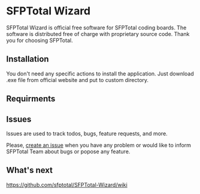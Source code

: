 # SFPTotal Wizard

SFPTotal Wizard is official free software for SFPTotal coding boards.
The software is distributed free of charge with proprietary source code.
Thank you for choosing SFPTotal.

## Installation

You don't need any specific actions to install the application. Just download .exe file from official website and put to custom directory.

## Requirments

## Issues

Issues are used to track todos, bugs, feature requests, and more.

Please, <a href="https://github.com/sfptotal/SFPTotal-Wizard/issues">create an issue</a> when you have any problem or would like to inform SFPTotal Team about bugs or popose any feature.

## What's next

https://github.com/sfptotal/SFPTotal-Wizard/wiki
